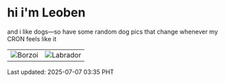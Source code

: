 # hi i'm Leoben

and i like dogs—so have some random dog pics that change whenever my CRON feels like it

|  |  |
|--------|----------|
| ![Borzoi](https://random-dog-vercel.vercel.app/api/random-borzoi?v=1751830544) | ![Labrador](https://random-dog-vercel.vercel.app/api/random-labrador?v=1751830544) |

Last updated: 2025-07-07 03:35 PHT

